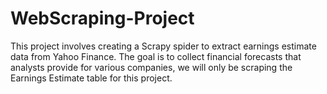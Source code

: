 # WebScraping-Project
This project involves creating a Scrapy spider to extract earnings estimate data from Yahoo Finance. The goal is to collect financial forecasts that analysts provide for various companies, we will only be scraping the Earnings Estimate table for this project.

